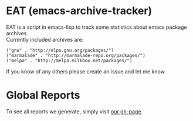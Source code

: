 EAT (emacs-archive-tracker)
=====================

EAT is a script in emacs-lisp to track some statistics about emacs package archives.  
Currently included archives are:

    ("gnu" . "http://elpa.gnu.org/packages/")
    ("marmalade" . "http://marmalade-repo.org/packages/")
    ("melpa" . "http://melpa.milkbox.net/packages/")
    
If you know of any others please create an issue and let me know.

Global Reports
====

To see all reports we generate, simply visit [our gh-page](http://malabarba.github.io/emacs-archive-tracker/).
